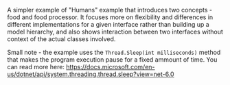 A simpler example of "Humans" example that introduces two concepts - food and food processor. It focuses more on flexibility and differences in different implementations for a given interface rather than building up a model hierarchy, and also shows interaction between two interfaces without context of the actual classes involved.

Small note - the example uses the `Thread.Sleep(int milliseconds)` method that makes the program execution pause for a fixed ammount of time. You can read more here: https://docs.microsoft.com/en-us/dotnet/api/system.threading.thread.sleep?view=net-6.0